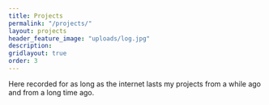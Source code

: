 ```yaml
---
title: Projects
permalink: "/projects/"
layout: projects
header_feature_image: "uploads/log.jpg"
description:
gridlayout: true
order: 3
---
```


Here recorded for as long as the internet lasts my projects from a while ago and from a long time ago.
